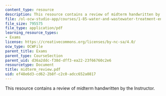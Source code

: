 ```yaml
---
content_type: resource
description: This resource contains a review of midterm handwritten by the Instructor.
file: /ol-ocw-studio-app/courses/1-85-water-and-wastewater-treatment-engineering-spring-2006/ef48e6d3cd622b8fc2c0adcc652a0817_midterm_review.pdf
file_size: 795575
file_type: application/pdf
learning_resource_types:
- Exams
license: https://creativecommons.org/licenses/by-nc-sa/4.0/
ocw_type: OCWFile
parent_title: Exams
parent_type: CourseSection
parent_uid: d36a2ddc-f38d-dff3-ea22-23f66760c2e6
resourcetype: Document
title: midterm_review.pdf
uid: ef48e6d3-cd62-2b8f-c2c0-adcc652a0817
---
```

This resource contains a review of midterm handwritten by the Instructor.